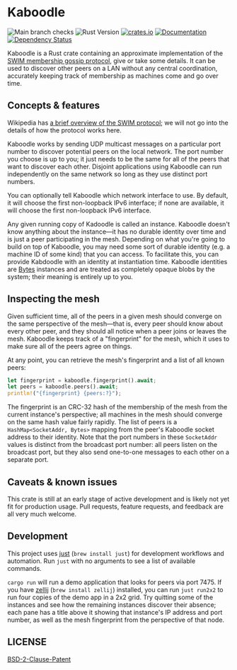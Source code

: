 # Kaboodle

![Main branch checks](https://github.com/serval/kaboodle/actions/workflows/main.yml/badge.svg)
![Rust Version][rustc-image]
[![crates.io][crate-image]][crate-link]
[![Documentation][docs-image]][docs-link]
[![Dependency Status][deps-image]][deps-link]

Kaboodle is a Rust crate containing an approximate implementation of the [SWIM membership gossip protocol](http://www.cs.cornell.edu/projects/Quicksilver/public_pdfs/SWIM.pdf), give or take some details. It can be used to discover other peers on a LAN without any central coordination, accurately keeping track of membership as machines come and go over time.

## Concepts & features

Wikipedia has [a brief overview of the SWIM protocol](https://en.wikipedia.org/wiki/SWIM_Protocol); we will not go into the details of how the protocol works here.

Kaboodle works by sending UDP multicast messages on a particular port number to discover potential peers on the local network. The port number you choose is up to you; it just needs to be the same for all of the peers that want to discover each other. Disjoint applications using Kaboodle can run independently on the same network so long as they use distinct port numbers.

You can optionally tell Kaboodle which network interface to use. By default, it will choose the first non-loopback IPv6 interface; if none are available, it will choose the first non-loopback IPv6 interface.

Any given running copy of Kadoodle is called an instance. Kaboodle doesn't know anything about the instance—it has no durable identity over time and is just a peer participating in the mesh. Depending on what you're going to build on top of Kaboodle, you may need some sort of durable identity (e.g. a machine ID of some kind) that you can access. To facilitate this, you can provide Kabdoodle with an identity at instantiation time. Kaboodle identities are [Bytes](https://crates.io/crates/bytes) instances and are treated as completely opaque blobs by the system; their meaning is entirely up to you.

## Inspecting the mesh

Given sufficient time, all of the peers in a given mesh should converge on the same perspective of the mesh—that is, every peer should know about every other peer, and they should all notice when a peer joins or leaves the mesh. Kaboodle keeps track of a "fingerprint" for the mesh, which it uses to make sure all of the peers agree on things.

At any point, you can retrieve the mesh's fingerprint and a list of all known peers:

```rust
let fingerprint = kaboodle.fingerprint().await;
let peers = kaboodle.peers().await;
println!("{fingerprint} {peers:?}");
```

The fingerprint is an CRC-32 hash of the membership of the mesh from the current instance's perspective; all machines in the mesh should converge on the same hash value fairly rapidly. The list of peers is a `HashMap<SocketAddr, Bytes>` mapping from the peer's Kaboodle socket address to their identity. Note that the port numbers in these `SocketAddr` values is distinct from the broadcast port number: all peers listen on the broadcast port, but they also send one-to-one messages to each other on a separate port.

## Caveats & known issues

This crate is still at an early stage of active development and is likely not yet fit for production usage. Pull requests, feature requests, and feedback are all very much welcome.

## Development

This project uses [just](https://github.com/casey/just) (`brew install just`) for development workflows and automation. Run `just` with no arguments to see a list of available commands.

`cargo run` will run a demo application that looks for peers via port 7475. If you have [zellij](https://zellij.dev) (`brew install zellij`) installed, you can run `just run2x2` to run four copies of the demo app in a 2x2 grid. Try quitting some of the instances and see how the remaining instances discover their absence; each pane has a title above it showing that instance's IP address and port number, as well as the mesh fingerprint from the perspective of that node.

## LICENSE

[BSD-2-Clause-Patent](./LICENSE)

[//]: # (badges)

[rustc-image]: https://img.shields.io/badge/rustc-1.68+-blue.svg
[crate-image]: https://img.shields.io/crates/v/violin.svg
[crate-link]: https://crates.io/crates/kaboodle
[docs-image]: https://docs.rs/kaboodle/badge.svg
[docs-link]: https://docs.rs/kaboodle
[deps-image]: https://deps.rs/repo/github/serval/kaboodle/status.svg
[deps-link]: https://deps.rs/repo/github/serval/kaboodle